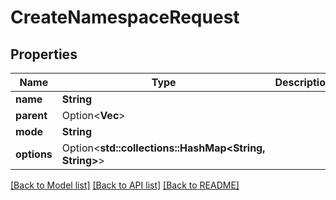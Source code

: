 # CreateNamespaceRequest

## Properties

Name | Type | Description | Notes
------------ | ------------- | ------------- | -------------
**name** | **String** |  | 
**parent** | Option<**Vec<String>**> |  | [optional]
**mode** | **String** |  | 
**options** | Option<**std::collections::HashMap<String, String>**> |  | [optional]

[[Back to Model list]](../README.md#documentation-for-models) [[Back to API list]](../README.md#documentation-for-api-endpoints) [[Back to README]](../README.md)


